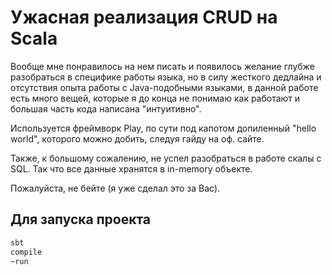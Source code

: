 # Ужасная реализация CRUD на Scala

Вообще мне понравилось на нем писать и появилось желание глубже разобраться в специфике работы языка, но в силу жесткого дедлайна и отсутствия опыта работы с Java-подобными языками, в данной работе есть много вещей, которые я до конца не понимаю как работают и большая часть кода написана "интуитивно".

Используется фреймворк Play, по сути под капотом допиленный "hello world", которого можно добить, следуя гайду на оф. сайте.

Также, к большому сожалению, не успел разобраться в работе скалы с SQL. Так что все данные хранятся в in-memory объекте.

Пожалуйста, не бейте (я уже сделал это за Вас).

## Для запуска проекта

```bash
sbt
compile
~run
